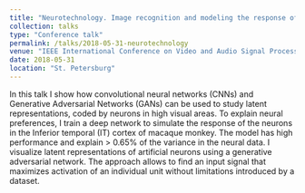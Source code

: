 ```yaml
---
title: "Neurotechnology. Image recognition and modeling the response of neurons in the inferotemporal cortex"
collection: talks
type: "Conference talk"
permalink: /talks/2018-05-31-neurotechnology
venue: "IEEE International Conference on Video and Audio Signal Processing in the Context of Neurotechnologies"
date: 2018-05-31
location: "St. Petersburg"
---
```

In this talk I show how convolutional neural networks (CNNs) and Generative Adversarial Networks (GANs) can be used to study latent representations, coded by neurons in high visual areas. To explain neural preferences, I train a deep network to simulate the response of the neurons in the Inferior temporal (IT) cortex of macaque monkey. The model has high performance and explain > 0.65% of the variance in the neural data. I visualize latent representations of artificial neurons using a generative adversarial network. The approach allows to find an input signal that maximizes activation of an individual unit without limitations introduced by a dataset.
